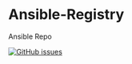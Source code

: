 # Ansible-Registry

Ansible Repo


[![GitHub issues](https://img.shields.io/github/issues/djdta/Ansible-Registry?style=plastic)](https://github.com/djdta/Ansible-Registry/issues)
